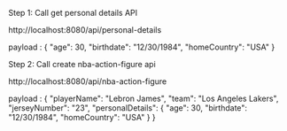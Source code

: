 Step 1:
Call get personal details API

http://localhost:8080/api/personal-details

payload :
{
    "age": 30,
    "birthdate": "12/30/1984",
    "homeCountry": "USA"
}

Step 2:
Call create nba-action-figure api

http://localhost:8080/api/nba-action-figure

payload :
{
    "playerName": "Lebron James",
    "team": "Los Angeles Lakers",
    "jerseyNumber": "23",
    "personalDetails": {
        "age": 30,
        "birthdate": "12/30/1984",
        "homeCountry": "USA"
    }
}
    
